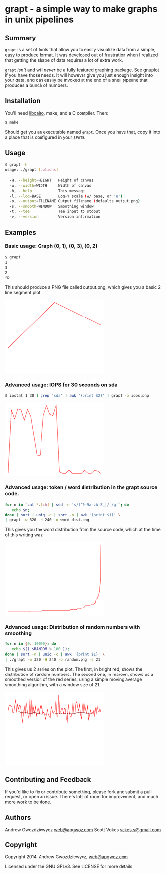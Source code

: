 # grapt - a simple way to make graphs in unix pipelines

## Summary

`grapt` is a set of tools that allow you to easily visualize data from a
simple, easy to produce format. It was developed out of frustration when
I realized that getting the shape of data requires a lot of extra work.

`grapt` *isn't* and will *never* be a fully featured graphing package. 
See [gnuplot](http://gnuplot.info) if you have those needs. It will
however give you just enough insight into your data, and can easily be
invoked at the end of a shell pipeline that produces a bunch of numbers.

## Installation

You'll need [libcairo](http://cairographics.org/), make, and a C compiler.
Then:

```bash
$ make
```

Should get you an executable named `grapt`. Once you have that, copy it
into a place that is configured in your `$PATH`.

## Usage

```bash
$ grapt -h
usage: ./grapt [options]

  -H, --height=HEIGHT   Height of canvas
  -w, --width=WIDTH     Width of canvas
  -h, --help            This message
  -l, --log=BASE        Log-Y scale (w/ base, or 'e')
  -o, --output=FILENAME Output filename (defaults output.png)
  -s, --smooth=WINDOW   Smoothing window
  -t, --tee             Tee input to stdout
  -v, --version         Version information
```

## Examples

### Basic usage: Graph (0, 1), (0, 3), (0, 2)

```bash
$ grapt
1
3
2
^D
```

This should produce a PNG file called output.png, which gives you a basic
2 line segment plot.

![Basic Example](https://raw.githubusercontent.com/apg/grapt/master/examples/basic-usage.png)

### Advanced usage: IOPS for 30 seconds on sda

```bash
$ iostat 1 30 | grep 'sda' | awk '{print $2}' | grapt -o iops.png
```

![30 Second IOPS](https://raw.githubusercontent.com/apg/grapt/master/examples/iops.png)

### Advanced usage: token / word distribution in the grapt source code.

```bash
for n in `cat *.[ch] | sed -e 's/[^0-9a-zA-Z_]/ /g'`; do 
   echo $n; 
done | sort | uniq -c | sort -n | awk '{print $1}' \
| grapt -w 320 -H 240 -o word-dist.png
```

This gives you the word distribution from the source code, which at
the time of this writing was:

![Source code word distribution](https://raw.githubusercontent.com/apg/grapt/master/examples/word-dist.png)

### Advanced usage: Distribution of random numbers with smoothing

```bash
for n in {0..10000}; do 
   echo $(( $RANDOM % 100 )); 
done | sort -n | uniq -c | awk '{print $1}' \
| ./grapt -w 320 -H 240 -o random.png -s 21
```

This gives us 2 series on the plot. The first, in bright red, shows
the distribution of random numbers. The second one, in maroon, shows
us a smoothed version of the red series, using a simple moving average
smoothing algorithm, with a window size of 21. 

![Random Number Distribution](https://raw.githubusercontent.com/apg/grapt/mean-smoother/examples/random-dist-smoothed.png)

## Contributing and Feedback

If you'd like to fix or contribute something, please fork and submit a pull
request, or open an issue. There's lots of room for improvement, and much
more work to be done.

## Authors

Andrew Gwozdziewycz <web@apgwoz.com>
Scott Vokes <vokes.s@gmail.com>

## Copyright

Copyright 2014, Andrew Gwozdziewycz, <web@apgwoz.com>

Licensed under the GNU GPLv3. See LICENSE for more details
